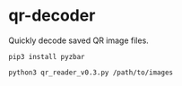 # qr-decoder
Quickly decode saved QR image files. 

`pip3 install pyzbar`

`python3 qr_reader_v0.3.py /path/to/images`
